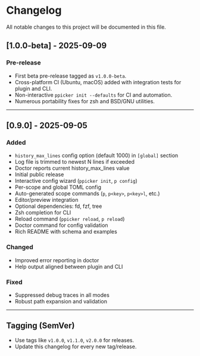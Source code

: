 # Changelog

All notable changes to this project will be documented in this file.

## [1.0.0-beta] - 2025-09-09

### Pre-release

- First beta pre-release tagged as `v1.0.0-beta`.
- Cross-platform CI (Ubuntu, macOS) added with integration tests for plugin and CLI.
- Non-interactive `ppicker init --defaults` for CI and automation.
- Numerous portability fixes for zsh and BSD/GNU utilities.

---

## [0.9.0] - 2025-09-05

### Added

- `history_max_lines` config option (default 1000) in `[global]` section
- Log file is trimmed to newest N lines if exceeded
- Doctor reports current history_max_lines value
- Initial public release
- Interactive config wizard (`ppicker init`, `p config`)
- Per-scope and global TOML config
- Auto-generated scope commands (`p`, `p<key>`, `p<key>l`, etc.)
- Editor/preview integration
- Optional dependencies: fd, fzf, tree
- Zsh completion for CLI
- Reload command (`ppicker reload`, `p reload`)
- Doctor command for config validation
- Rich README with schema and examples

### Changed

- Improved error reporting in doctor
- Help output aligned between plugin and CLI

### Fixed

- Suppressed debug traces in all modes
- Robust path expansion and validation

---

## Tagging (SemVer)

- Use tags like `v1.0.0`, `v1.1.0`, `v2.0.0` for releases.
- Update this changelog for every new tag/release.
